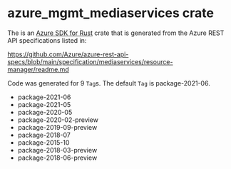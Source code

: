 # azure_mgmt_mediaservices crate

The is an [Azure SDK for Rust](https://github.com/Azure/azure-sdk-for-rust) crate that is generated from the Azure REST API specifications listed in:

https://github.com/Azure/azure-rest-api-specs/blob/main/specification/mediaservices/resource-manager/readme.md

Code was generated for 9 `Tag`s. The default `Tag` is package-2021-06.


- package-2021-06
- package-2021-05
- package-2020-05
- package-2020-02-preview
- package-2019-09-preview
- package-2018-07
- package-2015-10
- package-2018-03-preview
- package-2018-06-preview